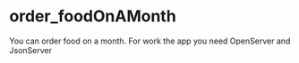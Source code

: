 # order_foodOnAMonth
You can order food on a month.
For work the app you need OpenServer and JsonServer
